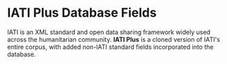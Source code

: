 # IATI Plus Database Fields

IATI is an XML standard and open data sharing framework widely used across the humanitarian community. **IATI Plus** is a cloned version of IATI's entire corpus, with added non-IATI standard fields incorporated into the database. 
